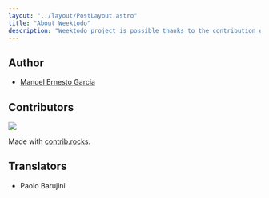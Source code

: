 ```yaml
---
layout: "../layout/PostLayout.astro"
title: "About Weektodo"
description: "Weektodo project is possible thanks to the contribution of this awesome people."
---
```


## Author

- [Manuel Ernesto Garcia](https://manuelernestog.github.io)

## Contributors

<a href="https://github.com/manuelernestog/weektodoweb/graphs/contributors">
  <img src="https://contrib.rocks/image?repo=manuelernestog/weektodoweb" />
</a>

Made with [contrib.rocks](https://contrib.rocks).

## Translators

- Paolo Barujini





